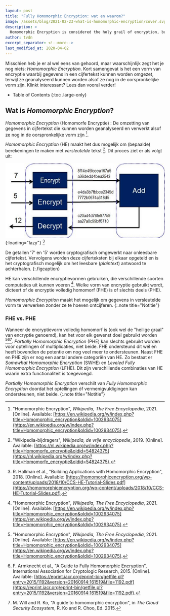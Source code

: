 ```yaml
---
layout: post
title: "Fully Homomorphic Encryption: wat en waarom?"
image: /assets/blog/2021-02-23-what-is-homomorphic-encryption/cover.svg
description: >
  Homomorphic Encryption is considered the holy grail of encryption, but what is it and how can it be used?
author: tvdn
excerpt_separator: <!--more-->
last_modified_at: 2020-04-02
---
```


Misschien heb je er al wel eens van gehoord, maar waarschijnlijk zegt het je nog niets: *Homomorphic Encryption*. Kort samengevat is het een vorm van encryptie waarbij gegevens in een cijfertekst kunnen worden omgezet, terwijl ze geanalyseerd kunnen worden alsof ze nog in de oorspronkelijke vorm zijn. Klinkt interessant? Lees dan vooral verder!

<!--more-->

- Table of Contents
{:toc .large-only}

## Wat is *Homomorphic Encryption*?

*Homomorphic Encryption* (Homomorfe Encryptie)
: De omzetting van gegevens in cijfertekst die kunnen worden geanalyseerd en verwerkt alsof ze nog in de oorspronkelijke vorm zijn [^wiki2021].

*Homomorphic Encryption* (HE) maakt het dus mogelijk om (bepaalde) berekeningen te maken met *versleutelde* tekst [^wiki2019]. Dit proces ziet er als volgt uit:

![Homomorphic Encryption processing diagram][heprocdiag]{:loading="lazy"} [^hall2018]

De getallen '7' en '5' worden cryptografisch omgewerkt naar onleesbare cijfertekst. Vervolgens worden deze cijferteksten bij elkaar opgeteld en is het cryptografisch mogelijk om het leesbare (*plaintext*) antwoord te achterhalen.
{:.figcaption}

HE kan verschillende encryptievormen gebruiken, die verschillende soorten computaties uit kunnen voeren [^wiki2021]. Welke vorm van encryptie gebruikt wordt, dicteert of de encryptie volledig homomorf (FHE) is of slechts deels (PHE).

*Homomorphic Encryption* maakt het mogelijk om gegevens in versleutelde vorm te verwerken zonder ze te hoeven ontcijferen.
{:.note title="Notitie"}

### FHE vs. PHE

Wanneer de encryptievorm volledig homomorf is (ook wel de "heilige graal" van encryptie genoemd), kan het voor elk gewenst doel gebruikt worden [^wiki2021][^armk2015][^will2015]. *Partially Homomorphic Encryption* (PHE) kan slechts gebruikt worden voor optellingen óf multiplicaties, niet beide. FHE ondersteund dit wél en heeft bovendien de potentie om nog veel meer te ondersteunen. Naast FHE en PHE zijn er nog een aantal andere categoriën van HE. Zo bestaat er *Somewhat Homomorphic Encryption* (SWHE) en *Leveled Fully Homomorphic Encryption* (LFHE). Dit zijn verschillende combinaties van HE waarin extra functionaliteit is toegevoegd.

*Partially Homomorphic Encryption* verschilt van *Fully Homomorphic Encryption* doordat het optellingen óf vermenigvuldigingen kan ondersteunen, niet beide.
{:.note title="Notitie"}

<!-- Sources -->
[^wiki2021]: "Homomorphic Encryption", *Wikipedia, The Free Encyclopedia*, 2021. [Online]. Available: [https://en.wikipedia.org/w/index.php?title=Homomorphic_encryption&oldid=1002934075](https://en.wikipedia.org/w/index.php?title=Homomorphic_encryption&oldid=1002934075).
[^wiki2019]: "Wikipedia-bijdragers", *Wikipedia, de vrije encyclopedie*, 2019. [Online]. Available: [https://nl.wikipedia.org/w/index.php?title=Homomorfe_encryptie&oldid=54824375](https://nl.wikipedia.org/w/index.php?title=Homomorfe_encryptie&oldid=54824375).
[^hall2018]: R. Hallman et al., "Building Applications with Homomorphic Encryption", 2018. [Online]. Available: [https://homomorphicencryption.org/wp-content/uploads/2018/10/CCS-HE-Tutorial-Slides.pdf](https://homomorphicencryption.org/wp-content/uploads/2018/10/CCS-HE-Tutorial-Slides.pdf).
[^armk2015]: F. Armknecht et al., "A Guide to Fully Homomorphic Encryption", International Association for Cryptologic Research, 2015. [Online]. Available: [https://eprint.iacr.org/eprint-bin/getfile.pl?entry=2015/1192&version=20160914:161519&file=1192.pdf](https://eprint.iacr.org/eprint-bin/getfile.pl?entry=2015/1192&version=20160914:161519&file=1192.pdf).
[^will2015]: M. Will and R. Ko, "A guide to homomorphic encryption", in *The Cloud Security Ecosystem*, R. Ko and R. Choo, Ed. 2015.

<!-- Pictures -->
[heprocdiag]: /assets/blog/2021-02-23-what-is-homomorphic-encryption/heprocdiag.jpg
